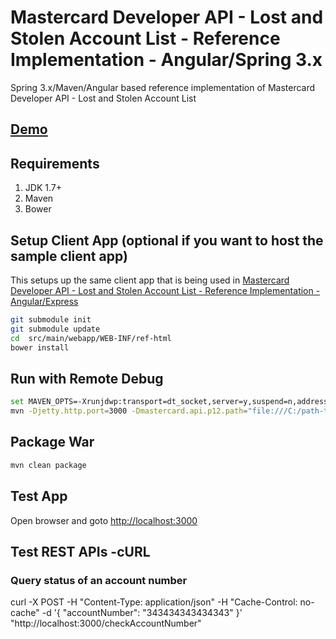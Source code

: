 # Mastercard Developer API - Lost and Stolen Account List - Reference Implementation - Angular/Spring 3.x #
Spring 3.x/Maven/Angular based reference implementation of Mastercard Developer API - Lost and Stolen Account List 

## [Demo](https://perusworld.github.io/mcdevapi-lostandstolen-refimpl-web/) ##

## Requirements ##
1. JDK 1.7+
1. Maven
1. Bower
   

## Setup Client App (optional if you want to host the sample client app) ##
This setups up the same client app that is being used in [Mastercard Developer API - Lost and Stolen Account List - Reference Implementation - Angular/Express](https://github.com/perusworld/mcdevapi-lostandstolen-refimpl-web)

```bash
git submodule init
git submodule update
cd  src/main/webapp/WEB-INF/ref-html
bower install
```

## Run with Remote Debug ##
```bash
set MAVEN_OPTS=-Xrunjdwp:transport=dt_socket,server=y,suspend=n,address=8000
mvn -Djetty.http.port=3000 -Dmastercard.api.p12.path="file:///C:/path-to-p12-file" -Dmastercard.api.consumer.key="api-key" jetty:run
```

## Package War ##
```bash
mvn clean package
```

## Test App ## 
Open browser and goto [http://localhost:3000](http://localhost:3000)

## Test REST APIs -cURL ##
### Query status of an account number ###
curl -X POST -H "Content-Type: application/json" -H "Cache-Control: no-cache" -d '{
    "accountNumber": "343434343434343"
}' "http://localhost:3000/checkAccountNumber"
```

